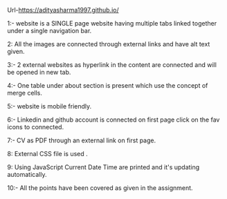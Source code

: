 Url-https://adityasharma1997.github.io/

1:- website is a SINGLE page website having multiple tabs linked together under a single navigation bar.

2: All the images are connected through external links and have alt text given.

3:- 2 external websites as hyperlink in the content are connected and will be opened in new tab.

4:- One table under about section is present which use the concept of merge cells.

5:- website is mobile friendly.

6:- Linkedin and github account is connected on first page click on the fav icons to connected.

7:- CV as PDF through an external link on first page.

8: External CSS file is used .

9: Using JavaScript Current Date Time are printed and it's updating automatically.

10:- All the points have been covered as given in the assignment.
